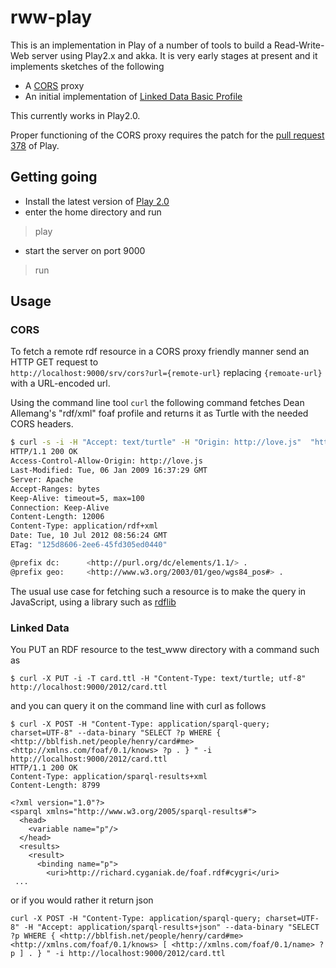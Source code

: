 rww-play 
========

This is an implementation in Play of a number of tools to build a Read-Write-Web server using Play2.x and akka.
It is very early stages at present and it implements sketches of the following

* A [CORS](http://www.w3.org/TR/cors/) proxy
* An initial implementation of [Linked Data Basic Profile](http://www.w3.org/2012/ldp/wiki/Main_Page)

This currently works in Play2.0.

Proper functioning of the CORS proxy requires the patch for the [pull request 378](https://github.com/playframework/Play20/pull/378) of
Play.

Getting going
-------------

* Install the latest version of [Play 2.0](https://github.com/playframework)
* enter the home directory and run
 > play
* start the server on port 9000
 > run


Usage 
-----


### CORS 

To fetch a remote rdf resource in a CORS proxy friendly manner send an HTTP GET request to  
`http://localhost:9000/srv/cors?url={remote-url}` replacing `{remoate-url}` with a URL-encoded
url.

Using the command line tool `curl` the following command fetches Dean Allemang's "rdf/xml" foaf profile
and returns it as Turtle with the needed CORS headers.

```bash
$ curl -s -i -H "Accept: text/turtle" -H "Origin: http://love.js"  "http://localhost:9000/srv/cors?url=http://www.topquadrant.com/people/dallemang/foaf.rdf" 
HTTP/1.1 200 OK
Access-Control-Allow-Origin: http://love.js
Last-Modified: Tue, 06 Jan 2009 16:37:29 GMT
Server: Apache
Accept-Ranges: bytes
Keep-Alive: timeout=5, max=100
Connection: Keep-Alive
Content-Length: 12006
Content-Type: application/rdf+xml
Date: Tue, 10 Jul 2012 08:56:24 GMT
ETag: "125d8606-2ee6-45fd305ed0440"

@prefix dc:      <http://purl.org/dc/elements/1.1/> .
@prefix geo:     <http://www.w3.org/2003/01/geo/wgs84_pos#> .
```

The usual use case for fetching such a resource is to make the query in JavaScript, using a library
such as [rdflib](https://github.com/linkeddata/rdflib.js)

### Linked Data

You PUT an RDF resource to the  test_www directory with a command such as 

```
$ curl -X PUT -i -T card.ttl -H "Content-Type: text/turtle; utf-8"  http://localhost:9000/2012/card.ttl
```

and you can query it on the command line with curl as follows

```
$ curl -X POST -H "Content-Type: application/sparql-query; charset=UTF-8" --data-binary "SELECT ?p WHERE { <http://bblfish.net/people/henry/card#me> <http://xmlns.com/foaf/0.1/knows> ?p . } " -i http://localhost:9000/2012/card.ttl
HTTP/1.1 200 OK
Content-Type: application/sparql-results+xml
Content-Length: 8799

<?xml version="1.0"?>
<sparql xmlns="http://www.w3.org/2005/sparql-results#">
  <head>
    <variable name="p"/>
  </head>
  <results>
    <result>
      <binding name="p">
        <uri>http://richard.cyganiak.de/foaf.rdf#cygri</uri>
 ...
```

or if you would rather it return json 

```
curl -X POST -H "Content-Type: application/sparql-query; charset=UTF-8" -H "Accept: application/sparql-results+json" --data-binary "SELECT ?p WHERE { <http://bblfish.net/people/henry/card#me> <http://xmlns.com/foaf/0.1/knows> [ <http://xmlns.com/foaf/0.1/name> ?p ] . } " -i http://localhost:9000/2012/card.ttl
```

